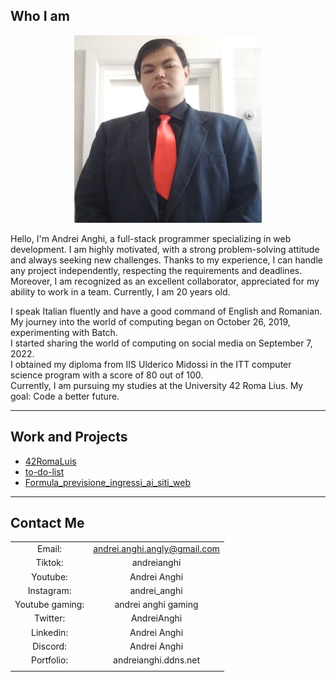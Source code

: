 ## Who I am
<p align="center"><img src="io.webp" alt="foto" width="300" height="300"></p>  
Hello, I'm Andrei Anghi, a full-stack programmer specializing in web development.  
I am highly motivated, with a strong problem-solving attitude and always seeking new challenges.  
Thanks to my experience, I can handle any project independently, respecting the requirements and deadlines.  
Moreover, I am recognized as an excellent collaborator, appreciated for my ability to work in a team.
Currently, I am 20 years old.  
  
I speak Italian fluently and have a good command of English and Romanian.  
My journey into the world of computing began on October 26, 2019, experimenting with Batch.  
I started sharing the world of computing on social media on September 7, 2022.  
I obtained my diploma from IIS Ulderico Midossi in the ITT computer science program with a score of 80 out of 100.  
Currently, I am pursuing my studies at the University 42 Roma Lius.
My goal: Code a better future.

***

## Work and Projects
- [42RomaLuis](https://github.com/AnghiAndrei/42RomaLuis)
- [to-do-list](https://github.com/AnghiAndrei/to-do-list)
- [Formula_previsione_ingressi_ai_siti_web](https://github.com/AnghiAndrei/Formula_previsione_ingressi_ai_siti_web)


***

## Contact Me
|  |  |
| :----:           | :----:                       |
| Email:           | andrei.anghi.angly@gmail.com |
| Tiktok:          | andreianghi                  |
| Youtube:         | Andrei Anghi                 |
| Instagram:       | andrei_anghi                 |
| Youtube gaming:  | andrei anghi gaming          |
| Twitter:         | AndreiAnghi                  |
| Linkedin:        | Andrei Anghi                 |
| Discord:         | Andrei Anghi                 |
| Portfolio:       | andreianghi.ddns.net         |
|  |  |
